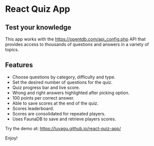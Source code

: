 # React Quiz App

## Test your knowledge

This app works with the https://opentdb.com/api_config.php API that provides access to thousands of questions and answers in a variety of topics.

## Features
- Choose questions by category, difficulty and type.
- Set the desired number of questions for the quiz.
- Quiz progress bar and live score.
- Wrong and right answers highlighted after picking option.
- 100 points per correct answer.
- Able to save scores at the end of the quiz.
- Scores leaderboard.
- Scores are consolidated for repeated players.
- Uses FaunaDB to save and retrieve players scores.

Try the demo at: https://luvagu.github.io/react-quiz-app/

Enjoy!
